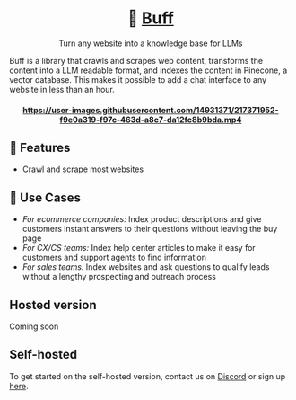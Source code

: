 <h1 align="center">
🦾 <a href='https://www.getbuff.io/'>Buff</a>
</h1>

<p align="center">
  <p align="center">Turn any website into a knowledge base for LLMs</p>
</p>

Buff is a library that crawls and scrapes web content, transforms the content into a LLM readable format, and indexes the content in Pinecone, a vector database. This makes it possible to add a chat interface to any website in less than an hour.

<h4 align="center">



</h4>

<h4 align="center">

https://user-images.githubusercontent.com/14931371/217371952-f9e0a319-f97c-463d-a8c7-da12fc8b9bda.mp4

</h4>


## 💎 Features
- Crawl and scrape most websites


## 🔌 Use Cases
- *For ecommerce companies:* Index product descriptions and give customers instant answers to their questions without leaving the buy page
- *For CX/CS teams:* Index help center articles to make it easy for customers and support agents to find information
- *For sales teams:* Index websites and ask questions to qualify leads without a lengthy prospecting and outreach process

## Hosted version
Coming soon

## Self-hosted
To get started on the self-hosted version, contact us on [Discord](https://discord.gg/dYXkQrkDVt) or sign up [here](https://www.getbuff.io/).
